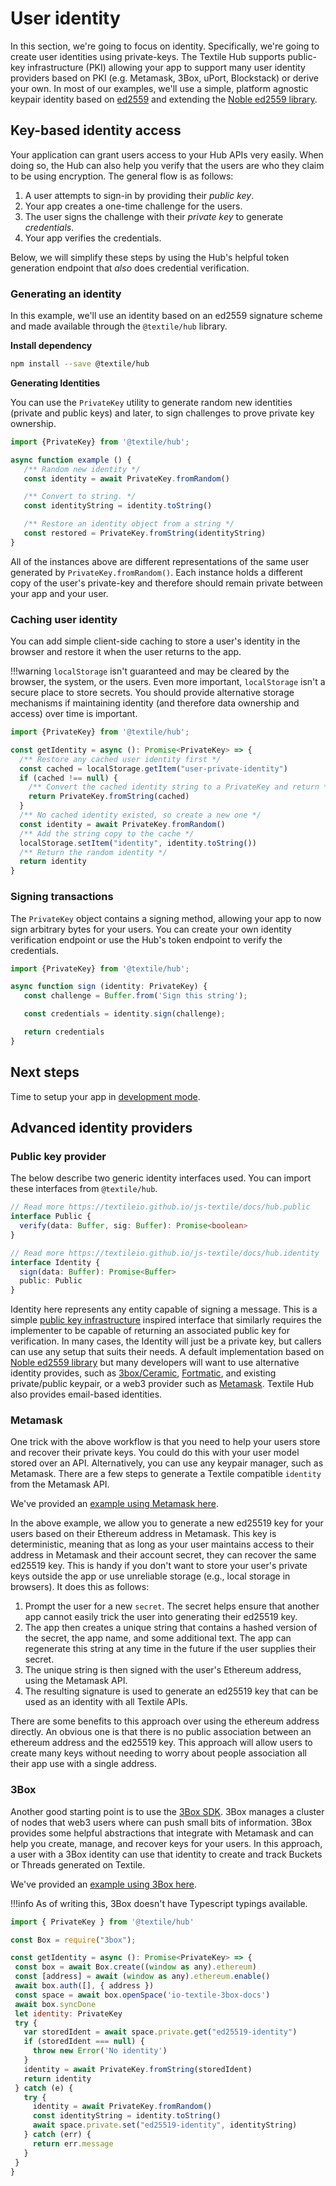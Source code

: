 # User identity

In this section, we're going to focus on identity. Specifically, we're going to create user identities using private-keys. The Textile Hub supports public-key infrastructure (PKI) allowing your app to support many user identity providers based on PKI (e.g. Metamask, 3Box, uPort, Blockstack) or derive your own. In most of our examples, we'll use a simple, platform agnostic keypair identity based on [ed2559](https://en.wikipedia.org/wiki/EdDSA#Ed25519) and extending the [Noble ed2559 library](https://github.com/paulmillr/noble-ed25519).

## Key-based identity access

Your application can grant users access to your Hub APIs very easily. When doing so, the Hub can also help you verify that the users are who they claim to be using encryption. The general flow is as follows:

1. A user attempts to sign-in by providing their _public key_.
2. Your app creates a one-time challenge for the users.
3. The user signs the challenge with their _private key_ to generate _credentials_.
4. Your app verifies the credentials.

Below, we will simplify these steps by using the Hub's helpful token generation endpoint that _also_ does credential verification.

### Generating an identity

In this example, we'll use an identity based on an ed2559 signature scheme and made available through the `@textile/hub` library.

**Install dependency**

```bash
npm install --save @textile/hub
```

**Generating Identities**

You can use the `PrivateKey` utility to generate random new identities (private and public keys) and later, to sign challenges to prove private key ownership.

```typescript
import {PrivateKey} from '@textile/hub';

async function example () {
   /** Random new identity */
   const identity = await PrivateKey.fromRandom()

   /** Convert to string. */
   const identityString = identity.toString()

   /** Restore an identity object from a string */
   const restored = PrivateKey.fromString(identityString)
}
```

All of the instances above are different representations of the same user generated by `PrivateKey.fromRandom()`. Each instance holds a different copy of the user's private-key and therefore should remain private between your app and your user.

### Caching user identity

You can add simple client-side caching to store a user's identity in the browser and restore it when the user returns to the app.

!!!warning
    `localStorage` isn't guaranteed and may be cleared by the browser, the system, or the users. Even more important, `localStorage` isn't a secure place to store secrets. You should provide alternative storage mechanisms if maintaining identity (and therefore data ownership and access) over time is important.

```typescript
import {PrivateKey} from '@textile/hub';

const getIdentity = async (): Promise<PrivateKey> => {
  /** Restore any cached user identity first */
  const cached = localStorage.getItem("user-private-identity")
  if (cached !== null) {
    /** Convert the cached identity string to a PrivateKey and return */
    return PrivateKey.fromString(cached)
  }
  /** No cached identity existed, so create a new one */
  const identity = await PrivateKey.fromRandom()
  /** Add the string copy to the cache */
  localStorage.setItem("identity", identity.toString())
  /** Return the random identity */
  return identity
}
```

### Signing transactions

The `PrivateKey` object contains a signing method, allowing your app to now sign arbitrary bytes for your users. You can create your own identity verification endpoint or use the Hub's token endpoint to verify the credentials.

```typescript
import {PrivateKey} from '@textile/hub';

async function sign (identity: PrivateKey) {
   const challenge = Buffer.from('Sign this string');

   const credentials = identity.sign(challenge);

   return credentials
}
```

## Next steps

Time to setup your app in [development mode](development-mode.md).

## Advanced identity providers

### Public key provider

The below describe two generic identity interfaces used. You can import these interfaces from `@textile/hub`.

```typescript
// Read more https://textileio.github.io/js-textile/docs/hub.public
interface Public {
  verify(data: Buffer, sig: Buffer): Promise<boolean>
}

// Read more https://textileio.github.io/js-textile/docs/hub.identity
interface Identity {
  sign(data: Buffer): Promise<Buffer>
  public: Public
}
```

Identity here represents any entity capable of signing a message. This is a simple [public key infrastructure](https://en.wikipedia.org/wiki/Public_key_infrastructure) inspired interface that similarly requires the implementer to be capable of returning an associated public key for verification. In many cases, the Identity will just be a private key, but callers can use any setup that suits their needs. A default implementation based on [Noble ed2559 library](https://github.com/paulmillr/noble-ed25519) but many developers will want to use alternative identity provides, such as [3box/Ceramic](https://www.ceramic.network), [Fortmatic](https://fortmatic.com), and existing private/public keypair, or a web3 provider such as [Metamask](https://metamask.io). Textile Hub also provides email-based identities.

### Metamask

One trick with the above workflow is that you need to help your users store and recover their private keys. You could do this with your user model stored over an API. Alternatively, you can use any keypair manager, such as Metamask. There are a few steps to generate a Textile compatible `identity` from the Metamask API.

We've provided an [example using Metamask here](https://github.com/textileio/js-examples/tree/master/metamask-identities-ed25519).

In the above example, we allow you to generate a new ed25519 key for your users based on their Ethereum address in Metamask. This key is deterministic, meaning that as long as your user maintains access to their address in Metamask and their account secret, they can recover the same ed25519 key. This is handy if you don't want to store your user's private keys outside the app or use unreliable storage (e.g., local storage in browsers). It does this as follows:

1. Prompt the user for a new `secret`. The secret helps ensure that another app cannot easily trick the user into generating their ed25519 key.
2. The app then creates a unique string that contains a hashed version of the secret, the app name, and some additional text. The app can regenerate this string at any time in the future if the user supplies their secret.
3. The unique string is then signed with the user's Ethereum address, using the Metamask API.
4. The resulting signature is used to generate an ed25519 key that can be used as an identity with all Textile APIs.

There are some benefits to this approach over using the ethereum address directly. An obvious one is that there is no public association between an ethereum address and the ed25519 key. This approach will allow users to create many keys without needing to worry about people association all their app use with a single address.

### 3Box

Another good starting point is to use the [3Box SDK](https://docs.3box.io/). 3Box manages a cluster of nodes that web3 users where can push small bits of information. 3Box provides some helpful abstractions that integrate with Metamask and can help you create, manage, and recover keys for your users. In this approach, a user with a 3Box identity can use that identity to create and track Buckets or Threads generated on Textile.

We've provided an [example using 3Box here](https://github.com/textileio/js-examples/tree/master/3box-identities-ed25519).

!!!info
    As of writing this, 3Box doesn't have Typescript typings available.

```javascript
import { PrivateKey } from '@textile/hub'

const Box = require("3box");

const getIdentity = async (): Promise<PrivateKey> => {
 const box = await Box.create((window as any).ethereum)
 const [address] = await (window as any).ethereum.enable()
 await box.auth([], { address })
 const space = await box.openSpace('io-textile-3box-docs')
 await box.syncDone
 let identity: PrivateKey
 try {
   var storedIdent = await space.private.get("ed25519-identity")
   if (storedIdent === null) {
     throw new Error('No identity')
   }
   identity = await PrivateKey.fromString(storedIdent)
   return identity
 } catch (e) {
   try {
     identity = await PrivateKey.fromRandom()
     const identityString = identity.toString()
     await space.private.set("ed25519-identity", identityString)
   } catch (err) {
     return err.message
   }
 }
}
```

<br />